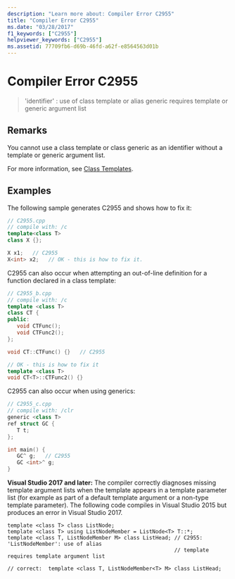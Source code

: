 ```yaml
---
description: "Learn more about: Compiler Error C2955"
title: "Compiler Error C2955"
ms.date: "03/28/2017"
f1_keywords: ["C2955"]
helpviewer_keywords: ["C2955"]
ms.assetid: 77709fb6-d69b-46fd-a62f-e8564563d01b
---
```

# Compiler Error C2955

> 'identifier' : use of class template or alias generic requires template or generic argument list

## Remarks

You cannot use a class template or class generic as an identifier without a template or generic argument list.

For more information, see [Class Templates](../../cpp/class-templates.md).

## Examples

The following sample generates C2955 and shows how to fix it:

```cpp
// C2955.cpp
// compile with: /c
template<class T>
class X {};

X x1;   // C2955
X<int> x2;   // OK - this is how to fix it.
```

C2955 can also occur when attempting an out-of-line definition for a function declared in a class template:

```cpp
// C2955_b.cpp
// compile with: /c
template <class T>
class CT {
public:
   void CTFunc();
   void CTFunc2();
};

void CT::CTFunc() {}   // C2955

// OK - this is how to fix it
template <class T>
void CT<T>::CTFunc2() {}
```

C2955 can also occur when using generics:

```cpp
// C2955_c.cpp
// compile with: /clr
generic <class T>
ref struct GC {
   T t;
};

int main() {
   GC^ g;   // C2955
   GC <int>^ g;
}
```

**Visual Studio 2017 and later:** The compiler correctly diagnoses missing template argument lists when the template appears in a template parameter list (for example as part of a default template argument or a non-type template parameter). The following code compiles in Visual Studio 2015 but produces an error in Visual Studio 2017.

```
template <class T> class ListNode;
template <class T> using ListNodeMember = ListNode<T> T::*;
template <class T, ListNodeMember M> class ListHead; // C2955: 'ListNodeMember': use of alias
                                                     // template requires template argument list

// correct:  template <class T, ListNodeMember<T> M> class ListHead;
```
